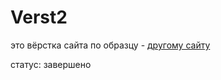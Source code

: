 # Verst2
это вёрстка сайта по образцу - [другому сайту](https://nicepage.com/html-templates/preview/we-bake-fresh-bread-3351936?device=desktop)

статус: завершено
